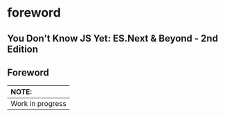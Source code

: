 # foreword

## You Don't Know JS Yet: ES.Next & Beyond - 2nd Edition

## Foreword

| NOTE: |
| :--- |
| Work in progress |

